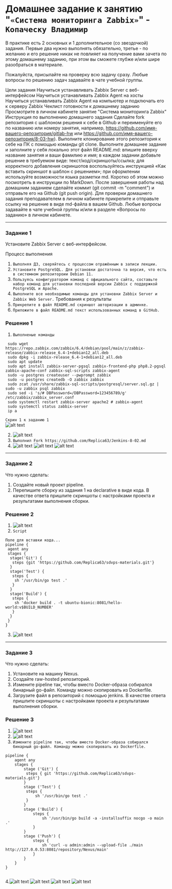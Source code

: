 # Домашнее задание к занятию "`«Система мониторинга Zabbix»`" - `Копаческу Владимир`
В практике есть 2 основных и 1 дополнительное (со звездочкой) задания. Первые два нужно выполнять обязательно, третье - по желанию и его решение никак не повлияет на получение вами зачета по этому домашнему заданию, при этом вы сможете глубже и/или шире разобраться в материале.

Пожалуйста, присылайте на проверку всю задачу сразу. Любые вопросы по решению задач задавайте в чате учебной группы.

Цели задания
Научиться устанавливать Zabbix Server c веб-интерфейсом
Научиться устанавливать Zabbix Agent на хосты
Научиться устанавливать Zabbix Agent на компьютер и подключать его к серверу Zabbix
Чеклист готовности к домашнему заданию
 Просмотрите в личном кабинете занятие "Система мониторинга Zabbix"
Инструкция по выполнению домашнего задания
Сделайте fork репозитория c шаблоном решения к себе в Github и переименуйте его по названию или номеру занятия, например, https://github.com/имя-вашего-репозитория/gitlab-hw или https://github.com/имя-вашего-репозитория/8-03-hw).
Выполните клонирование этого репозитория к себе на ПК с помощью команды git clone.
Выполните домашнее задание и заполните у себя локально этот файл README.md:
впишите вверху название занятия и ваши фамилию и имя;
в каждом задании добавьте решение в требуемом виде: текст/код/скриншоты/ссылка;
для корректного добавления скриншотов воспользуйтесь инструкцией «Как вставить скриншот в шаблон с решением»;
при оформлении используйте возможности языка разметки md. Коротко об этом можно посмотреть в инструкции по MarkDown.
После завершения работы над домашним заданием сделайте коммит (git commit -m "comment") и отправьте его на Github (git push origin).
Для проверки домашнего задания преподавателем в личном кабинете прикрепите и отправьте ссылку на решение в виде md-файла в вашем Github.
Любые вопросы задавайте в чате учебной группы и/или в разделе «Вопросы по заданию» в личном кабинете.


---

### Задание 1
Установите Zabbix Server с веб-интерфейсом.

Процесс выполнения
1. `Выполняя ДЗ, сверяйтесь с процессом отражённым в записи лекции.`
2. `Установите PostgreSQL. Для установки достаточна та версия, что есть в системном репозитороии Debian 11.`
3. `Пользуясь конфигуратором команд с официального сайта, составьте набор команд для установки последней версии Zabbix с поддержкой PostgreSQL и Apache.`
4. `Выполните все необходимые команды для установки Zabbix Server и Zabbix Web Server.`
Требования к результаты
1. `Прикрепите в файл README.md скриншот авторизации в админке.`
2. `Приложите в файл README.md текст использованных команд в GitHub.`
### Решение 1

1. `Выполненые команды`
```
 sudo wget https://repo.zabbix.com/zabbix/6.4/debian/pool/main/z/zabbix-release/zabbix-release_6.4-1+debian12_all.deb
 sudo dpkg -i zabbix-release_6.4-1+debian12_all.deb
 sudo apt update
 sudo apt install zabbix-server-pgsql zabbix-frontend-php php8.2-pgsql zabbix-apache-conf zabbix-sql-scripts zabbix-agent
 sudo -u postgres createuser --pwprompt zabbix
 sudo -u postgres createdb -O zabbix zabbix
 sudo zcat /usr/share/zabbix-sql-scripts/postgresql/server.sql.gz | sudo -u zabbix psql zabbix
 sudo sed -i 's/# DBPassword=/DBPassword=123456789/g' /etc/zabbix/zabbix_server.conf
 sudo systemctl restart zabbix-server apache2 # zabbix-agent
 sudo systemctl status zabbix-server
 ip a

```

`Скрин 1 к заданию 1`                                    
![alt text](https://github.com/Replica63/Jenkins-8-02.md/blob/main/img/1.png)



2. ![alt text](https://github.com/Replica63/Jenkins-8-02.md/blob/main/img/2.png)
3. `Выполнил Fork https://github.com/Replica63/Jenkins-8-02.md`
4. ![alt text](https://github.com/Replica63/Jenkins-8-02.md/blob/main/img/3.png)
   ![alt text](https://github.com/Replica63/Jenkins-8-02.md/blob/main/img/3.1.png)
   ![alt text](https://github.com/Replica63/Jenkins-8-02.md/blob/main/img/3.2.png)



---

### Задание 2
Что нужно сделать:

1. Создайте новый проект pipeline.
2. Перепишите сборку из задания 1 на declarative в виде кода.
В качестве ответа пришлите скриншоты с настройками проекта и результатами выполнения сборки.

### Решение 2

1. ![alt text](https://github.com/Replica63/Jenkins-8-02.md/blob/main/img/4.png)
2. `Script`

```
Поле для вставки кода...
pipeline {
 agent any
 stages {
  stage('Git') {
   steps {git 'https://github.com/Replica63/sdvps-materials.git'}
  }
  stage('Test') {
   steps {
    sh '/usr/bin/go test .'
   }
  }
  stage('Build') {
   steps {
    sh 'docker build . -t ubuntu-bionic:8081/hello-world:v$BUILD_NUMBER'
   }
  }
 }
}
```
3. ![alt text](https://github.com/Replica63/Jenkins-8-02.md/blob/main/img/4.5.png)



---

### Задание 3
Что нужно сделать:

1. Установите на машину Nexus.
2. Создайте raw-hosted репозиторий.
3. Измените pipeline так, чтобы вместо Docker-образа собирался бинарный go-файл. Команду можно скопировать из Dockerfile.
4. Загрузите файл в репозиторий с помощью jenkins.
В качестве ответа пришлите скриншоты с настройками проекта и результатами выполнения сборки.
### Решение 3


1. ![alt text](https://github.com/Replica63/Jenkins-8-02.md/blob/main/img/n1.png)
2. ![alt text](https://github.com/Replica63/Jenkins-8-02.md/blob/main/img/n2.png)
3. `Измените pipeline так, чтобы вместо Docker-образа собирался бинарный go-файл. Команду можно скопировать из Dockerfile.`
```
pipeline {
    agent any
    stages {
        stage ('Git') {
         steps { git 'https://github.com/Replica63/sdvps-materials.git'}
        }
        stage ('Test') {
         steps {
             sh '/usr/bin/go test .'
         }
        }
        stage ('Build') {
            steps {
                sh '/usr/bin/go build -a -installsuffix nocgo -o main .'
            }
        }
        stage ('Push') {
            steps {
                sh 'curl -u admin:admin --upload-file ./main http://127.0.0.53:8081/repository/Nexus/main'
            }        
        }
    }
}


```
4.![alt text](https://github.com/Replica63/Jenkins-8-02.md/blob/main/img/n3.png)
  ![alt text](https://github.com/Replica63/Jenkins-8-02.md/blob/main/img/n4.png) 
  ![alt text](https://github.com/Replica63/Jenkins-8-02.md/blob/main/img/n5.png)
  ![alt text](https://github.com/Replica63/Jenkins-8-02.md/blob/main/img/n6.png)


